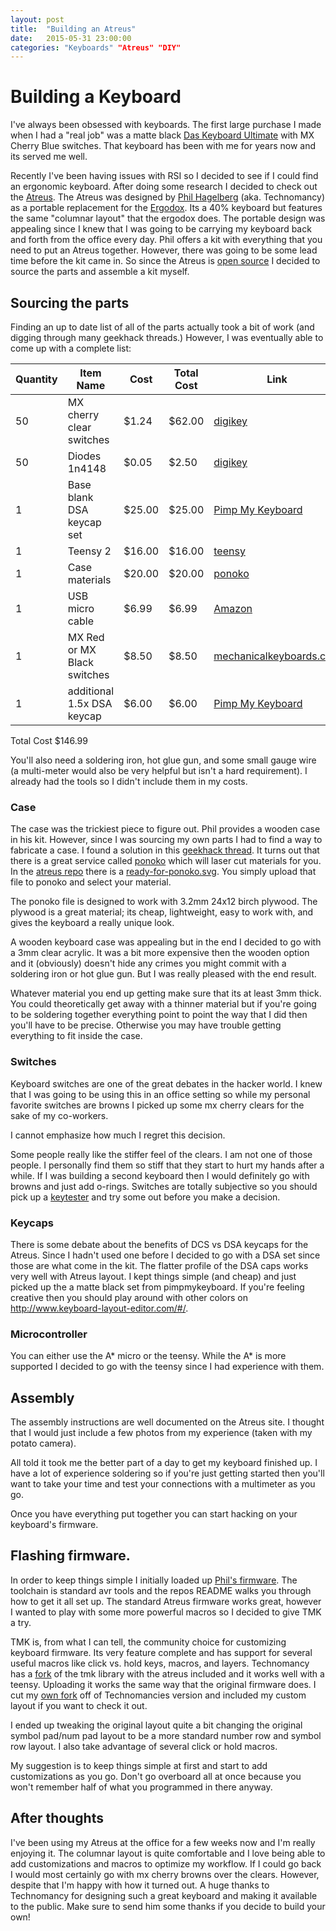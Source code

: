 ```yaml
---
layout: post
title:  "Building an Atreus"
date:   2015-05-31 23:00:00
categories: "Keyboards" "Atreus" "DIY"
---
```


# Building a Keyboard

I've always been obsessed with keyboards. The first large purchase I made when I had a "real job" was a matte black [Das Keyboard Ultimate](http://www.daskeyboard.com/model-s-ultimate/) with MX Cherry Blue switches. That keyboard has been with me for years now and its served me well.

Recently I've been having issues with RSI so I decided to see if I could find an ergonomic keyboard. After doing some research I decided to check out the [Atreus](http://atreus.technomancy.us/). The Atreus was designed by [Phil Hagelberg](https://github.com/technomancy) (aka. Technomancy) as a portable replacement for the [Ergodox](http://ergodox.org/). Its a 40% keyboard but features the same "columnar layout" that the ergodox does. The portable design was appealing since I knew that I was going to be carrying my keyboard back and forth from the office every day. Phil offers a kit with everything that you need to put an Atreus together. However, there was going to be some lead time before the kit came in.  So since the Atreus is [open source](https://github.com/technomancy/atreus) I decided to source the parts and assemble a kit myself.

## Sourcing the parts

Finding an up to date list of all of the parts actually took a bit of work (and digging through many geekhack threads.) However, I was eventually able to come up with a complete list:

Quantity | Item Name             | Cost   | Total Cost | Link
---------|-----------------------|--------|------------|-----
50 | MX cherry clear switches    |  $1.24 |    $62.00  | [digikey](http://www.digikey.com/product-search/en?x=0&y=0&lang=en&site=us&keywords=mx+cherry+clear)
50 | Diodes 1n4148               |  $0.05 |     $2.50  | [digikey](http://www.digikey.com/product-detail/en/1N4148TA/1N4148TACT-ND/1532747)
1	 | Base blank DSA keycap set   | $25.00 |    $25.00  | [Pimp My Keyboard](http://keyshop.pimpmykeyboard.com/products/full-keysets/dsa-blank-sets-1)
1	 | Teensy 2	                   | $16.00	|    $16.00  | [teensy](https://www.pjrc.com/store/teensy.html)
1	 | Case materials	             | $20.00 |	   $20.00  | [ponoko](https://www.ponoko.com/)
1	 | USB micro cable             |  $6.99 |     $6.99  | [Amazon](http://www.amazon.com/Cable-Matters%C2%AE-Premium-Hi-Speed-Micro-B/dp/B00IG9LSGM/ref=sr_1_1?s=electronics&ie=UTF8&qid=1433097350&sr=1-1&keywords=usb-cable-micro)
1	 | MX Red or MX Black switches |  $8.50 |     $8.50  | [mechanicalkeyboards.com](http://mechanicalkeyboards.com/shop/index.php?l=product_detail&p=103)
1	 | additional 1.5x DSA keycap  |  $6.00 |     $6.00  | [Pimp My Keyboard](http://keyshop.pimpmykeyboard.com/products/blank-key-packs/dcs-1-5-space)

Total Cost		$146.99

You'll also need a soldering iron, hot glue gun, and some small gauge wire (a multi-meter would also be very helpful but isn't a hard requirement). I already had the tools so I didn't include them in my costs.

### Case

The case was the trickiest piece to figure out. Phil provides a wooden case in his kit. However, since I was sourcing my own parts I had to find a way to fabricate a case. I found a solution in this [geekhack thread](https://geekhack.org/index.php?topic=57007.0).  It turns out that there is a great service called [ponoko](https://www.ponoko.com/) which will laser cut materials for you.  In the [atreus repo](https://github.com/technomancy/atreus) there is a [ready-for-ponoko.svg](https://github.com/technomancy/atreus/blob/master/case/dxf/ready-for-ponoko.svg).  You simply upload that file to ponoko and select your material.

The ponoko file is designed to work with 3.2mm 24x12 birch plywood. The plywood is a great material; its cheap, lightweight, easy to work with, and gives the keyboard a really unique look.

A wooden keyboard case was appealing but in the end I decided to go with a 3mm clear acrylic. It was a bit more expensive then the wooden option and it (obviously) doesn't hide any crimes you might commit with a soldering iron or hot glue gun. But I was really pleased with the end result.

Whatever material you end up getting make sure that its at least 3mm thick. You could theoretically get away with a thinner material but if you're going to be soldering together everything point to point the way that I did then you'll have to be precise.  Otherwise you may have trouble getting everything to fit inside the case.

### Switches

Keyboard switches are one of the great debates in the hacker world. I knew that I was going to be using this in an office setting so while my personal favorite switches are browns I picked up some mx cherry clears for the sake of my co-workers.

I cannot emphasize how much I regret this decision.  

Some people really like the stiffer feel of the clears. I am not one of those people. I personally find them so stiff that they start to hurt my hands after a while. If I was building a second keyboard then I would definitely go with browns and just add o-rings. Switches are totally subjective so you should pick up a [keytester](http://www.amazon.com/Max-Keyboard-Keycap-Cherry-Sampler/dp/B00N6DXTW4) and try some out before you make a decision.

### Keycaps

There is some debate about the benefits of DCS vs DSA keycaps for the Atreus. Since I hadn't used one before I decided to go with a DSA set since those are what come in the kit. The flatter profile of the DSA caps works very well with Atreus layout. I kept things simple (and cheap) and just picked up the a matte black set from pimpmykeyboard. If you're feeling creative then you should play around with other colors on  http://www.keyboard-layout-editor.com/#/.

### Microcontroller

You can either use the A\* micro or the teensy. While the A\* is more supported I decided to go with the teensy since I had experience with them.

## Assembly

The assembly instructions are well documented on the Atreus site. I thought that I would just include a few photos from my experience (taken with my potato camera).

All told it took me the better part of a day to get my keyboard finished up. I have a lot of experience soldering so if you're just getting started then you'll want to take your time and test your connections with a multimeter as you go.

Once you have everything put together you can start hacking on your keyboard's firmware.

## Flashing firmware.

In order to keep things simple I initially loaded up [Phil's firmware](https://github.com/technomancy/atreus-firmware). The toolchain is standard avr tools and the repos README walks you through how to get it all set up. The standard Atreus firmware works great, however I wanted to play with some more powerful macros so I decided to give TMK a try.

TMK is, from what I can tell, the community choice for customizing keyboard firmware. Its very feature complete and has support for several useful macros like click vs. hold keys, macros, and layers. Technomancy has a [fork](https://github.com/technomancy/tmk_keyboard) of the tmk library with the atreus included and it works well with a teensy. Uploading it works the same way that the original firmware does. I cut my [own fork](https://github.com/keathley/tmk_keyboard) off of Technomancies version and included my custom layout if you want to check it out.

I ended up tweaking the original layout quite a bit changing the original symbol pad/num pad layout to be a more standard number row and symbol row layout. I also take advantage of several click or hold macros.

My suggestion is to keep things simple at first and start to add customizations as you go. Don't go overboard all at once because you won't remember half of what you programmed in there anyway.

## After thoughts

I've been using my Atreus at the office for a few weeks now and I'm really enjoying it. The columnar layout is quite comfortable and I love being able to add customizations and macros to optimize my workflow.  If I could go back I would most certainly go with mx cherry browns over the clears. However, despite that I'm happy with how it turned out. A huge thanks to Technomancy for designing such a great keyboard and making it available to the public. Make sure to send him some thanks if you decide to build your own!
